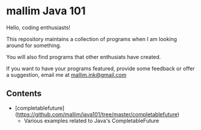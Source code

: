 # mallim Java 101

Hello, coding enthusiasts!

This repository maintains a collection of programs when I am looking around for something. 

You will also find programs that other enthusiats have created.

If you want to have your programs featured, provide some feedback or offer a suggestion, email me at mallim.ink@gmail.com

## Contents

- [completablefuture] (https://github.com/mallim/java101/tree/master/completablefuture)
	- Various examples related to Java's CompletableFuture

